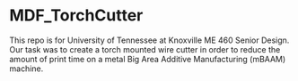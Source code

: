 # MDF_TorchCutter
This repo is for University of Tennessee at Knoxville ME 460 Senior Design. Our task was to create a torch mounted wire cutter in order to reduce the amount of print time on a metal Big Area Additive Manufacturing (mBAAM) machine.
